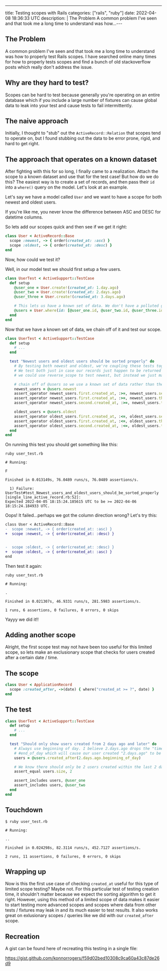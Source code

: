 ---
title: Testing scopes with Rails
categories: ["rails", "ruby"]
date: 2022-04-08 18:36:33 UTC
description: |
  The Problem   A common problem I've seen and that took me a long time to understand was how...---

## The Problem

A common problem I've seen and that took me a long time to understand was how to properly test Rails scopes. I have searched online many times for how to properly tests scopes and find a bunch of old stackoverflow posts which really don't address the issue.

## Why are they hard to test?

Scopes can be hard to test because generally you're operating on an entire database which if you include a large number of fixtures can cause global data to leak into your test and cause tests to fail intermittently.

## The naive approach

Initially, I thought to "stub" out the `ActiveRecord::Relation` that scopes tend to operate on, but I found stubbing out the data to be error prone, rigid, and hard to get right.

## The approach that operates on a known dataset

After fighting with this for so long, I finally came to a realization. Attach the scope to a known dataset and use that for the test case! But how do we do this? The easiest way is to create a set of records, and then pass their `id` into a `where()` query on the model. Let's look at an example.

Let's say we have a model called `User` and we want to have a scope for both newest and oldest users.

If you're like me, you never know the difference between ASC and DESC for datetime columns.

So lets add our scopes quick and then see if we get it right:

```rb
class User < ActiveRecord::Base
  scope :newest, -> { order(created_at: :asc) }
  scope :oldest, -> { order(created_at: :desc) }
end
```

Now, how could we test it?

Well, in our model test we should first setup a few users.

```rb
class UserTest < ActiveSupport::TestCase
  def setup
    @user_one = User.create!(created_at: 1.day.ago)
    @user_two = User.create!(created_at: 2.days.ago)
    @user_three = User.create!(created_at: 3.days.ago)

    # This lets us have a known set of data. We don't have a polluted global scope of users.
    @users = User.where(id: [@user_one.id, @user_two.id, @user_three.id])
  end
end
```

Now that we have a known set of data, we chain off of it and test our scope.

```rb
class UserTest < ActiveSupport::TestCase
  def setup
    # ...
  end

  test "Newest users and oldest users should be sorted properly" do
    # By testing both newest and oldest, we're coupling these tests together
    # We test both just in case our records just happen to be returned in the correct order.
    # we could use reverse_scope to test newest, but instead we just make this explicit.

    # chain off of @users so we use a known set of data rather than the whole database.
    newest_users = @users.newest
    assert_operator newest_users.first.created_at, :>=, newest_users.second.created_at
    assert_operator newest_users.first.created_at, :>=, newest_users.third.created_at
    assert_operator newest_users.second.created_at, :>=, newest_users.third.created_at

    oldest_users = @users.oldest
    assert_operator oldest_users.first.created_at, :<=, oldest_users.second.created_at
    assert_operator oldest_users.first.created_at, :<=, oldest_users.third.created_at
    assert_operator oldest_users.second.created_at, :<=, oldest_users.third.created_at
  end
end
```

On running this test you should get something like this:

```console
ruby user_test.rb

# Running:

F

Finished in 0.013149s, 76.0489 runs/s, 76.0489 assertions/s.

  1) Failure:
UserTest#test_Newest_users_and_oldest_users_should_be_sorted_properly [single_line_active_record.rb:52]:
Expected 2022-04-05 18:15:24.185615 UTC to be >= 2022-04-06 18:15:24.184933 UTC.
```

Oops! It failed...perhaps we got the column direction wrong? Let's try this:

```diff
class User < ActiveRecord::Base
-  scope :newest, -> { order(created_at: :asc) }
+  scope :newest, -> { order(created_at: :desc) }


-  scope :oldest, -> { order(created_at: :desc) }
+  scope :oldest, -> { order(created_at: :asc) }
end
```

Then test it again:

```console
ruby user_test.rb

# Running:

.

Finished in 0.021307s, 46.9331 runs/s, 281.5983 assertions/s.

1 runs, 6 assertions, 0 failures, 0 errors, 0 skips
```

Yayyy we did it!!

## Adding another scope

Alright, the first scope test may not have been too useful for this limited scope, so lets make an exclusionary scope that checks for users created after a certain date / time.

## The scope

```rb
class User < ApplicationRecord
  scope :created_after, ->(date) { where("created_at >= ?", date) }
end
```

## The test

```rb
class UserTest < ActiveSupport::TestCase
  def setup
    # ...  
  end

  test "Should only show users created from 2 days ago and later" do
    # Always use beginning of day. I believe 2.days.ago drops the "time" causing it to act like
    # #end_of_day which will cause our user created "2.days.ago" to be excluded.
    users = @users.created_after(2.days.ago.beginning_of_day)

    # We know there should only be 2 users created within the last 2 days.
    assert_equal users.size, 2

    assert_includes users, @user_one
    assert_includes users, @user_two
  end
end
```

## Touchdown

```console
$ ruby user_test.rb

# Running:

..

Finished in 0.024298s, 82.3114 runs/s, 452.7127 assertions/s.

2 runs, 11 assertions, 0 failures, 0 errors, 0 skips
```

## Wrapping up

Now is this the first use case of checking `created_at` useful for this type of limited scope testing? Maybe not. For this particular test of testing creation time, it shouldn't matter because we expect the sorting algorithm to get it right. However, using this method of a limited scope of data makes it easier to start testing more advanced scopes and scopes where data from other tests / fixtures may leak in and its much easier to test results. It also works great on exlusionary scopes / queries like we did with our `created_after` scope.

## Recreation

A gist can be found here of recreating this testing in a single file:

https://gist.github.com/konnorrogers/f59d02bed10308c9ca60a43c87de26d9
